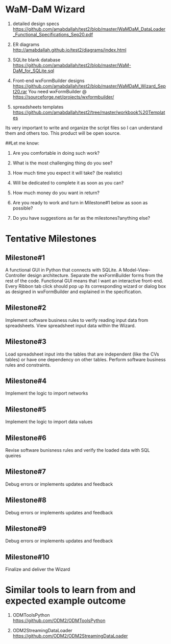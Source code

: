 # WaM-DaM Wizard 

1. detailed design specs 
https://github.com/amabdallah/test2/blob/master/WaMDaM_DataLoader_Functional_Specifications_Sep20.pdf

2. ER diagrams  
http://amabdallah.github.io/test2/diagrams/index.html

3. SQLite blank database 
https://github.com/amabdallah/test2/blob/master/WaM-DaM_for_SQLite.sql

4. Front-end wxFormBuilder designs 
https://github.com/amabdallah/test2/blob/master/WaMDaM_Wizard_Sept20.rar
You need wxFormBuilder @ https://sourceforge.net/projects/wxformbuilder/

5. spreadsheets templates 
https://github.com/amabdallah/test2/tree/master/workbook%20Templates


Its very important to write and organize the script files so I can understand them and others too. This product will be open source. 


##Let me know:   

1. Are you comfortable in doing such work?    

2. What is the most challenging thing do you see?     

3. How much time you expect it will take? (be realistic) 

4. Will be dedicated to complete it as soon as you can?      

4. How much money do you want in return?       
 
5. Are you ready to work and turn in Milestone#1 below as soon as possible? 

6. Do you have suggestions as far as the milestones?anything else?        

# Tentative Milestones     
## Milestone#1      
A functional GUI in Python that connects with SQLite. A Model-View-Controller design architecture. Separate the wxFormBuilder forms from the rest of the code. Functional GUI means that I want an interactive front-end. Every Ribbon tab click should pop up its corresponding wizard or dialog box as designed in wxFormBuilder and explained in the specification.

## Milestone#2   
Implement software business rules to verify reading input data from spreadsheets. View spreadsheet input data within the Wizard. 

## Milestone#3  
Load spreadsheet input into the tables that are independent (like the CVs tables) or have one dependency on other tables. Perform software business rules and constraints.

## Milestone#4   
Implement the logic to import networks  

## Milestone#5   
Implement the logic to import data values 

## Milestone#6   
Revise software bunisness rules and verify the loaded data with SQL queires 

## Milestone#7
Debug errors or implements updates and feedback

## Milestone#8
Debug errors or implements updates and feedback

## Milestone#9
Debug errors or implements updates and feedback

## Milestone#10
Finalize and deliver the Wizard 


# Similar tools to learn from and expected example outcome 
1. ODMToolsPython    
https://github.com/ODM2/ODMToolsPython   

2. ODM2StreamingDataLoader   
https://github.com/ODM2/ODM2StreamingDataLoader   

